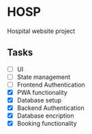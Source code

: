 # HOSP
Hospital website project

## Tasks
- [ ] UI
- [ ] State management
- [ ] Frontend Authentication
- [x] PWA functionality
- [x] Database setup
- [x] Backend Authentication
- [x] Database encription
- [x] Booking functionality